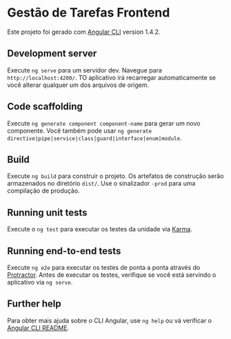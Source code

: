 # Gestão de Tarefas Frontend

Este projeto foi gerado com [Angular CLI](https://github.com/angular/angular-cli) version 1.4.2.

## Development server

Execute `ng serve` para um servidor dev. Navegue para `http://localhost:4200/`. TO aplicativo irá recarregar automaticamente se você alterar qualquer um dos arquivos de origem.

## Code scaffolding

Execute `ng generate component component-name` para gerar um novo componente. Você também pode usar `ng generate directive|pipe|service|class|guard|interface|enum|module`.

## Build

Execute `ng build` para construir o projeto. Os artefatos de construção serão armazenados no diretório `dist/`. Use o sinalizador `-prod` para uma compilação de produção.

## Running unit tests

Execute o `ng test` para executar os testes da unidade via [Karma](https://karma-runner.github.io).

## Running end-to-end tests

Execute `ng e2e` para executar os testes de ponta a ponta através do [Protractor](http://www.protractortest.org/).
Antes de executar os testes, verifique se você está servindo o aplicativo via `ng serve`.

## Further help

Para obter mais ajuda sobre o CLI Angular, use `ng help` ou vá verificar o [Angular CLI README](https://github.com/angular/angular-cli/blob/master/README.md).
